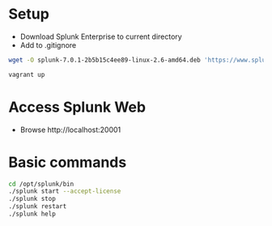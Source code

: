# Setup
- Download Splunk Enterprise to current directory
- Add to .gitignore
```bash
wget -O splunk-7.0.1-2b5b15c4ee89-linux-2.6-amd64.deb 'https://www.splunk.com/bin/splunk/DownloadActivityServlet?architecture=x86_64&platform=linux&version=7.0.1&product=splunk&filename=splunk-7.0.1-2b5b15c4ee89-linux-2.6-amd64.deb&wget=true'
```
```bash
vagrant up
```

# Access Splunk Web
- Browse http://localhost:20001

# Basic commands
```bash
cd /opt/splunk/bin
./splunk start --accept-license
./splunk stop
./splunk restart
./splunk help
```
